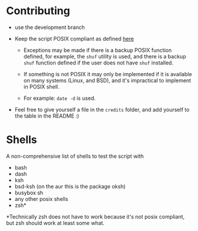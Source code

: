 # Contributing

* use the development branch
* Keep the script POSIX compliant as defined [here](https://pubs.opengroup.org/onlinepubs/9699919799/)
    * Exceptions may be made if there is a backup POSIX function defined, for example, the `shuf` utility is used, and there is a backup `shuf` function defined if the user does not have `shuf` installed.
    * If something is not POSIX it may only be implemented if it is available on many systems (Linux, and BSD), and it's impractical to implement in POSIX shell.
       
	* For example: `date -d` is used.

* Feel free to give yourself a file in the `credits` folder, and add yourself to the table in the README :)


# Shells

A non-comprehensive list of shells to test the script with

* bash
* dash
* ksh
* bsd-ksh (on the aur this is the package oksh)
* busybox sh
* any other posix shells
* zsh*

*Technically zsh does not have to work because it's not posix compliant, but zsh should work at least some what.
